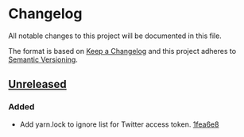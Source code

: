 # Changelog

All notable changes to this project will be documented in this file.

The format is based on [Keep a Changelog](http://keepachangelog.com/)
and this project adheres to [Semantic Versioning](http://semver.org/).

## [Unreleased](https://github.com/atomist-skills/github-secret-scanner-skill/tree/HEAD)

### Added

-   Add yarn.lock to ignore list for Twitter access token. [1fea6e8](https://github.com/atomist-skills/github-secret-scanner-skill/commit/1fea6e85c7db134a6999ad6e2f21c1c35950b1ba)
